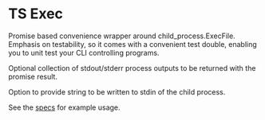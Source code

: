 # TS Exec

Promise based convenience wrapper around child_process.ExecFile. Emphasis on testability, so it comes with a convenient
test double, enabling you to unit test your CLI controlling programs.

Optional collection of stdout/stderr process outputs to be returned with the promise result.

Option to provide string to be written to stdin of the child process.

See the [specs](./src/exec.spec.ts) for example usage.
